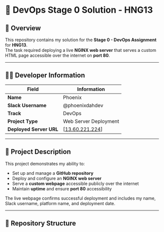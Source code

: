 # 🚀 DevOps Stage 0 Solution - HNG13

## 🔎 Overview
This repository contains my solution for the **Stage 0 - DevOps Assignment** for **HNG13**.  
The task required deploying a live **NGINX web server** that serves a custom HTML page accessible over the internet on **port 80**.

---

## 👨‍💻 Developer Information
| Field | Information |
|--------|-------------|
| **Name** | Phoenix |
| **Slack Username** | @phoenixdahdev |
| **Track** | DevOps |
| **Project Type** | Web Server Deployment |
| **Deployed Server URL** | [[13.60.221.224](http://13.60.221.224:80/)] |

---

## 🧱 Project Description
This project demonstrates my ability to:
- Set up and manage a **GitHub repository**
- Deploy and configure an **NGINX web server**
- Serve a **custom webpage** accessible publicly over the internet
- Maintain **uptime** and ensure **port 80** accessibility

The live webpage confirms successful deployment and includes my name, Slack username, platform name, and deployment date.

---

## 📂 Repository Structure
